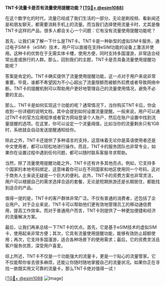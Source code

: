 **TNT卡流量卡是否有流量使用提醒功能？[[TG💪+ @esim1088](https://t.me/s/esim1088)]**

在这个数字化的时代，流量已经成了我们生活的一部分。无论是刷视频、看新闻还是和朋友聊天，都需要消耗手机上的流量。而当我们选择使用流量卡时，尤其是像TNT卡这样的产品，很多人都会关心一个问题：它有没有流量使用提醒功能呢？

首先，让我们来了解一下什么是TNT卡。TNT卡是一种新型的虚拟SIM卡服务，通过电子SIM卡（eSIM）技术，用户可以直接在支持eSIM功能的设备上激活并使用。这种卡的优势在于无需实体卡槽，使用方便，同时支持多国漫游，非常适合经常出差或旅行的人群。那么，回到我们的主题，TNT卡是否具备流量使用提醒功能呢？

答案是肯定的。TNT卡确实提供了流量使用提醒功能，这一点对于用户来说非常重要。毕竟，谁都不希望因为不小心超出了流量限额而被额外扣费或者导致网络中断。TNT卡的提醒机制可以帮助用户更好地管理自己的流量使用情况，避免不必要的支出。

那么，TNT卡是如何实现这个功能的呢？通常情况下，当你购买TNT卡后，你会收到一份详细的说明文档，其中会提到如何设置流量提醒。一般来说，用户可以通过TNT卡的官方应用程序或者官方网站登录个人账户，然后在账户设置中找到流量提醒的选项。在这里，你可以设定一个流量阈值，比如当你的流量剩余只有1GB时，系统就会自动发送提醒通知给你。

除此之外，TNT卡还提供了多种语言的支持，这意味着无论你是英语使用者还是中文使用者，都可以轻松地进行操作。而且，TNT卡的服务团队也非常专业，如果你在设置过程中遇到任何问题，都可以随时联系客服寻求帮助。

当然，除了流量使用提醒功能之外，TNT卡还有许多其他亮点。例如，它支持多个国家的本地号码绑定，这意味着你可以在不同国家和地区使用同一个号码，这对于商务人士来说无疑是一个巨大的便利。此外，TNT卡的资费方案也非常灵活，用户可以根据自己的需求选择合适的套餐，无论是短期旅游还是长期居住，都能找到适合的产品。

值得一提的是，TNT卡的客户群体非常广泛。不仅有普通的消费者，还包括了企业用户。对于企业来说，TNT卡可以帮助他们更有效地管理员工的移动通信费用，提高工作效率。而对于普通用户而言，TNT卡则提供了一种更加便捷和经济的流量解决方案。

最后，让我们再来总结一下TNT卡的优点。首先，它是基于eSIM技术的虚拟SIM卡，使用起来非常方便；其次，它具有流量使用提醒功能，能够有效防止超额使用；再次，它支持多国漫游，适合各种场景下的使用需求；最后，它的资费灵活且客户服务优质，深受用户喜爱。

综上所述，TNT卡不仅是一个功能强大的流量卡，更是一个贴心的流量管家。它不仅能帮你省去很多麻烦，还能让你随时随地掌握自己的流量状况。如果你正在寻找一款既实用又可靠的流量卡，那么TNT卡绝对值得一试！

[[TG💪+ @esim1088](https://t.me/s/esim1088) ![Image](https://i.postimg.cc/4NQfJmqS/Snipaste-2025-05-13-00-14-12.png)]